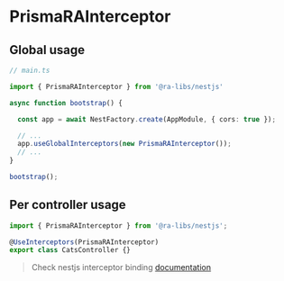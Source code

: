# PrismaRAInterceptor

## Global usage

```ts
// main.ts

import { PrismaRAInterceptor } from '@ra-libs/nestjs'

async function bootstrap() {

  const app = await NestFactory.create(AppModule, { cors: true });

  // ...
  app.useGlobalInterceptors(new PrismaRAInterceptor());
  // ...
}

bootstrap();

```

## Per controller usage

```ts
import { PrismaRAInterceptor } from '@ra-libs/nestjs';

@UseInterceptors(PrismaRAInterceptor)
export class CatsController {}
```

> Check nestjs interceptor binding [documentation](https://docs.nestjs.com/interceptors#binding-interceptors)

